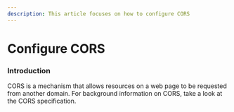 ```yaml
---
description: This article focuses on how to configure CORS
---
```


# Configure CORS

### Introduction

CORS is a mechanism that allows resources on a web page to be requested from another domain. For background information on CORS, take a look at the CORS specification.
